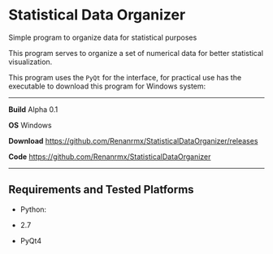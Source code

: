 # Statistical Data Organizer
Simple program to organize data for statistical purposes

This program serves to organize a set of numerical data
for better statistical visualization.

This program uses the ``PyQt`` for the interface, for practical use has the executable to download this program for Windows system:

---
**Build**          Alpha 0.1

**OS**             Windows

**Download**       https://github.com/Renanrmx/StatisticalDataOrganizer/releases

**Code**           https://github.com/Renanrmx/StatisticalDataOrganizer

---

Requirements and Tested Platforms
------------------------------------

- Python: 

 - 2.7
 - PyQt4
